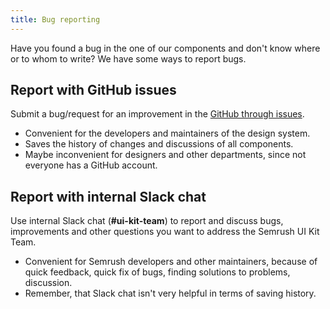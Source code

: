 ```yaml
---
title: Bug reporting
---
```


Have you found a bug in the one of our components and don't know where or to whom to write? We have some ways to report bugs.

## Report with GitHub issues

Submit a bug/request for an improvement in the [GitHub through issues](https://docs.github.com/en/github/collaborating-with-issues-and-pull-requests).

- Convenient for the developers and maintainers of the design system.
- Saves the history of changes and discussions of all components.
- Maybe inconvenient for designers and other departments, since not everyone has a GitHub account.

## Report with internal Slack chat

Use internal Slack chat (**#ui-kit-team**) to report and discuss bugs, improvements and other questions you want to address the Semrush UI Kit Team.

- Convenient for Semrush developers and other maintainers, because of quick feedback, quick fix of bugs, finding solutions to problems, discussion.
- Remember, that Slack chat isn't very helpful in terms of saving history.
